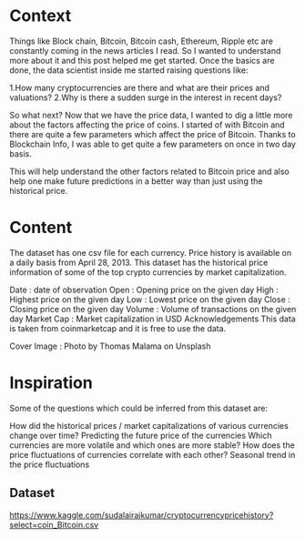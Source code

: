 # Context
Things like Block chain, Bitcoin, Bitcoin cash, Ethereum, Ripple etc are constantly coming in the news articles I read. So I wanted to understand more about it and this post helped me get started. Once the basics are done, the data scientist inside me started raising questions like:

1.How many cryptocurrencies are there and what are their prices and valuations?
2.Why is there a sudden surge in the interest in recent days?

So what next?
Now that we have the price data, I wanted to dig a little more about the factors affecting the price of coins. I started of with Bitcoin and there are quite a few parameters which affect the price of Bitcoin. Thanks to Blockchain Info, I was able to get quite a few parameters on once in two day basis.

This will help understand the other factors related to Bitcoin price and also help one make future predictions in a better way than just using the historical price.

# Content
The dataset has one csv file for each currency. Price history is available on a daily basis from April 28, 2013. This dataset has the historical price information of some of the top crypto currencies by market capitalization.

Date : date of observation
Open : Opening price on the given day
High : Highest price on the given day
Low : Lowest price on the given day
Close : Closing price on the given day
Volume : Volume of transactions on the given day
Market Cap : Market capitalization in USD
Acknowledgements
This data is taken from coinmarketcap and it is free to use the data.

Cover Image : Photo by Thomas Malama on Unsplash

# Inspiration
Some of the questions which could be inferred from this dataset are:

How did the historical prices / market capitalizations of various currencies change over time?
Predicting the future price of the currencies
Which currencies are more volatile and which ones are more stable?
How does the price fluctuations of currencies correlate with each other?
Seasonal trend in the price fluctuations

## Dataset 
https://www.kaggle.com/sudalairajkumar/cryptocurrencypricehistory?select=coin_Bitcoin.csv
